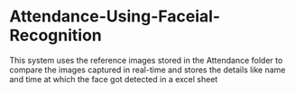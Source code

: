 # Attendance-Using-Faceial-Recognition
This system uses the reference images stored in the Attendance folder to compare the images captured in real-time and stores the details like name and time at which the face got detected in a excel sheet
